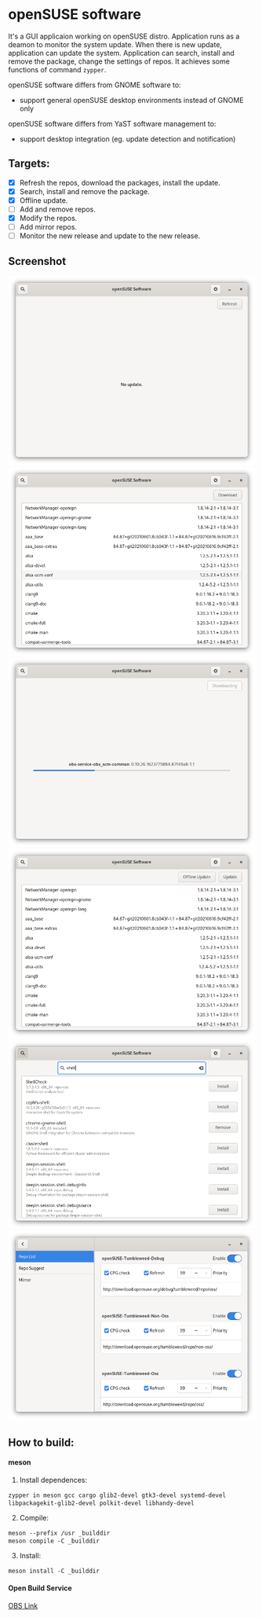# openSUSE software

It's a GUI applicaion working on openSUSE distro. Application runs as a deamon to monitor the system update. When there is new update, application can update the system. Application can search, install and remove the package, change the settings of repos. It achieves some functions of command `zypper`.

openSUSE software differs from GNOME software to:
- support general openSUSE desktop environments instead of GNOME only

openSUSE software differs from YaST software management to:
- support desktop integration (eg. update detection and notification)

## Targets:
- [x] Refresh the repos, download the packages, install the update.
- [x] Search, install and remove the package.
- [x] Offline update.
- [ ] Add and remove repos.
- [x] Modify the repos.
- [ ] Add mirror repos.
- [ ] Monitor the new release and update to the new release.

## Screenshot

![](./data/resources/screenshots/screenshot1.png)
![](./data/resources/screenshots/screenshot2.png)
![](./data/resources/screenshots/screenshot3.png)
![](./data/resources/screenshots/screenshot4.png)
![](./data/resources/screenshots/screenshot5.png)
![](./data/resources/screenshots/screenshot6.png)

## How to build:

#### meson
1. Install dependences:
```
zypper in meson gcc cargo glib2-devel gtk3-devel systemd-devel libpackagekit-glib2-devel polkit-devel libhandy-devel
```
2. Compile:
```
meson --prefix /usr _builddir
meson compile -C _builddir
```
3. Install:
```
meson install -C _builddir
```

#### Open Build Service
[OBS Link](https://build.opensuse.org/package/show/home:xiaoguang_wang:branches:GNOME:Factory/openSUSE-software)
